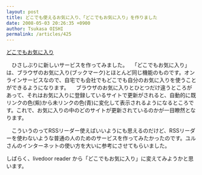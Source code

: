 ```yaml
---
layout: post
title: どこでも使えるお気に入り、「どこでもお気に入り」を作りました
date: 2008-05-03 20:26:35 +0900
author: Tsukasa OISHI
permalink: /articles/425
---
```


[どこでもお気に入り](http://dokodemo.kaeruspoon.net/)

　ひさしぶりに新しいサービスを作ってみました。
　「どこでもお気に入り」は、ブラウザのお気に入り(ブックマーク)とほとんど同じ機能のものです。オンラインサービスなので、自宅でも会社でもどこでも自分のお気に入りを使うことができるようになります。
　ブラウザのお気に入りとひとつだけ違うところがあって、それはお気に入りに登録しているサイトで更新がされると、自動的に既リンクの色(紫)から未リンクの色(青)に変化して表示されるようになるところです。これで、お気に入りの中のどのサイトが更新されているのかが一目瞭然となります。

　こういうのってRSSリーダー使えばいいようにも思えるのだけど、RSSリーダーを使わないような普通の人のためのサービスを作ってみたかったのです。ユルさんのインターネットの使い方を大いに参考にさせてもらいました。

しばらく、livedoor reader から「どこでもお気に入り」に変えてみようかと思います。

